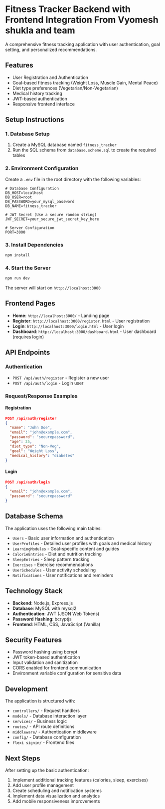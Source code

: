 # Fitness Tracker Backend with Frontend Integration From Vyomesh shukla and team

A comprehensive fitness tracking application with user authentication, goal setting, and personalized recommendations.


## Features

- User Registration and Authentication
- Goal-based fitness tracking (Weight Loss, Muscle Gain, Mental Peace)
- Diet type preferences (Vegetarian/Non-Vegetarian)
- Medical history tracking
- JWT-based authentication
- Responsive frontend interface

## Setup Instructions

### 1. Database Setup

1. Create a MySQL database named `fitness_tracker`
2. Run the SQL schema from `database.scheme.sql` to create the required tables

### 2. Environment Configuration

Create a `.env` file in the root directory with the following variables:

```env
# Database Configuration
DB_HOST=localhost
DB_USER=root
DB_PASSWORD=your_mysql_password
DB_NAME=fitness_tracker

# JWT Secret (Use a secure random string)
JWT_SECRET=your_secure_jwt_secret_key_here

# Server Configuration
PORT=3000
```

### 3. Install Dependencies

```bash
npm install
```

### 4. Start the Server

```bash
npm run dev
```

The server will start on `http://localhost:3000`

## Frontend Pages

- **Home**: `http://localhost:3000/` - Landing page
- **Register**: `http://localhost:3000/register.html` - User registration
- **Login**: `http://localhost:3000/login.html` - User login
- **Dashboard**: `http://localhost:3000/dashboard.html` - User dashboard (requires login)

## API Endpoints

### Authentication
- `POST /api/auth/register` - Register a new user
- `POST /api/auth/login` - Login user

### Request/Response Examples

#### Registration
```json
POST /api/auth/register
{
  "name": "John Doe",
  "email": "john@example.com",
  "password": "securepassword",
  "age": 25,
  "diet_type": "Non-Veg",
  "goal": "Weight Loss",
  "medical_history": "diabetes"
}
```

#### Login
```json
POST /api/auth/login
{
  "email": "john@example.com",
  "password": "securepassword"
}
```

## Database Schema

The application uses the following main tables:
- `Users` - Basic user information and authentication
- `UserProfiles` - Detailed user profiles with goals and medical history
- `LearningModules` - Goal-specific content and guides
- `CalorieEntries` - Diet and nutrition tracking
- `SleepEntries` - Sleep pattern tracking
- `Exercises` - Exercise recommendations
- `UserSchedules` - User activity scheduling
- `Notifications` - User notifications and reminders

## Technology Stack

- **Backend**: Node.js, Express.js
- **Database**: MySQL with mysql2
- **Authentication**: JWT (JSON Web Tokens)
- **Password Hashing**: bcryptjs
- **Frontend**: HTML, CSS, JavaScript (Vanilla)

## Security Features

- Password hashing using bcrypt
- JWT token-based authentication
- Input validation and sanitization
- CORS enabled for frontend communication
- Environment variable configuration for sensitive data

## Development

The application is structured with:
- `controllers/` - Request handlers
- `models/` - Database interaction layer
- `services/` - Business logic
- `routes/` - API route definitions
- `middleware/` - Authentication middleware
- `config/` - Database configuration
- `flexi signin/` - Frontend files

## Next Steps

After setting up the basic authentication:
1. Implement additional tracking features (calories, sleep, exercises)
2. Add user profile management
3. Create scheduling and notification systems
4. Implement data visualization and analytics
5. Add mobile responsiveness improvements
